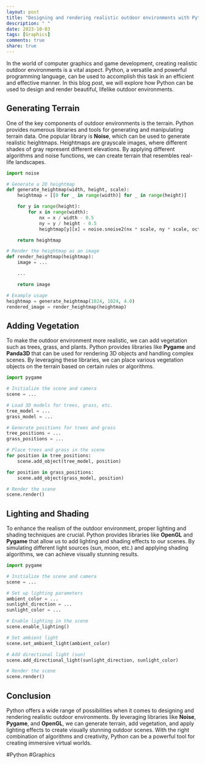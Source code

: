 ```yaml
---
layout: post
title: "Designing and rendering realistic outdoor environments with Python"
description: " "
date: 2023-10-03
tags: [Graphics]
comments: true
share: true
---
```


In the world of computer graphics and game development, creating realistic outdoor environments is a vital aspect. Python, a versatile and powerful programming language, can be used to accomplish this task in an efficient and effective manner. In this blog post, we will explore how Python can be used to design and render beautiful, lifelike outdoor environments.

## Generating Terrain

One of the key components of outdoor environments is the terrain. Python provides numerous libraries and tools for generating and manipulating terrain data. One popular library is **Noise**, which can be used to generate realistic heightmaps. Heightmaps are grayscale images, where different shades of gray represent different elevations. By applying different algorithms and noise functions, we can create terrain that resembles real-life landscapes.

```python
import noise

# Generate a 2D heightmap
def generate_heightmap(width, height, scale):
    heightmap = [[0 for _ in range(width)] for _ in range(height)]

    for y in range(height):
        for x in range(width):
            nx = x / width - 0.5
            ny = y / height - 0.5
            heightmap[y][x] = noise.snoise2(nx * scale, ny * scale, octaves=6, persistence=0.5)

    return heightmap

# Render the heightmap as an image
def render_heightmap(heightmap):
    image = ...

    ...

    return image

# Example usage
heightmap = generate_heightmap(1024, 1024, 4.0)
rendered_image = render_heightmap(heightmap)
```

## Adding Vegetation

To make the outdoor environment more realistic, we can add vegetation such as trees, grass, and plants. Python provides libraries like **Pygame** and **Panda3D** that can be used for rendering 3D objects and handling complex scenes. By leveraging these libraries, we can place various vegetation objects on the terrain based on certain rules or algorithms.

```python
import pygame

# Initialize the scene and camera
scene = ...

# Load 3D models for trees, grass, etc.
tree_model = ...
grass_model = ...

# Generate positions for trees and grass
tree_positions = ...
grass_positions = ...

# Place trees and grass in the scene
for position in tree_positions:
    scene.add_object(tree_model, position)

for position in grass_positions:
    scene.add_object(grass_model, position)

# Render the scene
scene.render()
```

## Lighting and Shading

To enhance the realism of the outdoor environment, proper lighting and shading techniques are crucial. Python provides libraries like **OpenGL** and **Pygame** that allow us to add lighting and shading effects to our scenes. By simulating different light sources (sun, moon, etc.) and applying shading algorithms, we can achieve visually stunning results.

```python
import pygame

# Initialize the scene and camera
scene = ...

# Set up lighting parameters
ambient_color = ...
sunlight_direction = ...
sunlight_color = ...

# Enable lighting in the scene
scene.enable_lighting()

# Set ambient light
scene.set_ambient_light(ambient_color)

# Add directional light (sun)
scene.add_directional_light(sunlight_direction, sunlight_color)

# Render the scene
scene.render()
```

## Conclusion

Python offers a wide range of possibilities when it comes to designing and rendering realistic outdoor environments. By leveraging libraries like **Noise**, **Pygame**, and **OpenGL**, we can generate terrain, add vegetation, and apply lighting effects to create visually stunning outdoor scenes. With the right combination of algorithms and creativity, Python can be a powerful tool for creating immersive virtual worlds.

#Python #Graphics